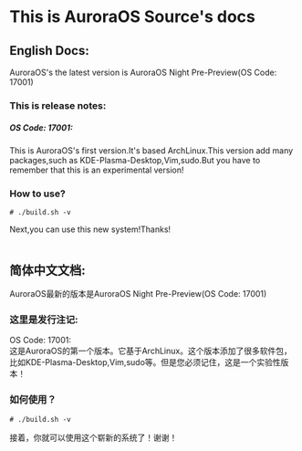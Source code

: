 This is AuroraOS Source's docs<br>
===
## English Docs:<br>
AuroraOS's the latest version is AuroraOS Night Pre-Preview(OS Code: 17001)<br>
### This is release notes:<br>
##### OS Code: 17001:<br>
This is AuroraOS's first version.It's based ArchLinux.This version add many packages,such as KDE-Plasma-Desktop,Vim,sudo.But you have to remember that this is an experimental version!<br>
### How to use?<br>
```Shell
# ./build.sh -v
```
Next,you can use this new system!Thanks!<br>
<br>
## 简体中文文档:<br>
AuroraOS最新的版本是AuroraOS Night Pre-Preview(OS Code: 17001)<br>
### 这里是发行注记:<br>
OS Code: 17001:<br>
这是AuroraOS的第一个版本。它基于ArchLinux。这个版本添加了很多软件包，比如KDE-Plasma-Desktop,Vim,sudo等。但是您必须记住，这是一个实验性版本！<br>
### 如何使用？<br>
```Shell
# ./build.sh -v
```
接着，你就可以使用这个崭新的系统了！谢谢！

